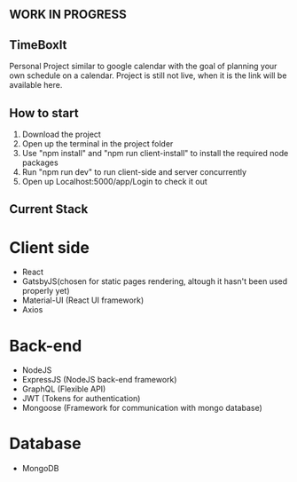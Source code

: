 ## WORK IN PROGRESS
## TimeBoxIt
Personal Project similar to google calendar with the goal of planning your own schedule on a calendar.
Project is still not live, when it is the link will be available here.

## How to start
1. Download the project
2. Open up the terminal in the project folder
3. Use "npm install" and "npm run client-install" to install the required node packages
4. Run "npm run dev" to run client-side and server concurrently
5. Open up Localhost:5000/app/Login to check it out
## Current Stack
# Client side
* React
* GatsbyJS(chosen for static pages rendering, altough it hasn't been used properly yet)
* Material-UI (React UI framework)
* Axios
# Back-end
* NodeJS
* ExpressJS (NodeJS back-end framework)
* GraphQL (Flexible API)
* JWT (Tokens for authentication)
* Mongoose (Framework for communication with mongo database)
# Database
* MongoDB
